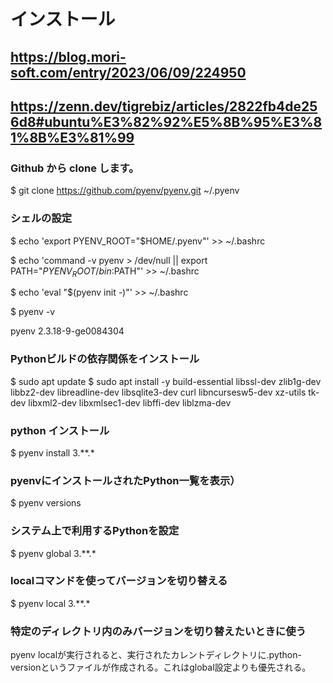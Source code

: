 # インストール
## https://blog.mori-soft.com/entry/2023/06/09/224950
## https://zenn.dev/tigrebiz/articles/2822fb4de256d8#ubuntu%E3%82%92%E5%8B%95%E3%81%8B%E3%81%99
### Github から clone します。
$ git clone https://github.com/pyenv/pyenv.git ~/.pyenv

### シェルの設定

$ echo 'export PYENV_ROOT="$HOME/.pyenv"' >> ~/.bashrc

$ echo 'command -v pyenv > /dev/null || export PATH="$PYENV_ROOT/bin:$PATH"' >> ~/.bashrc

$ echo 'eval "$(pyenv init -)"' >> ~/.bashrc

$ pyenv -v

pyenv 2.3.18-9-ge0084304

### Pythonビルドの依存関係をインストール
$ sudo apt update
$ sudo apt install -y build-essential libssl-dev zlib1g-dev libbz2-dev libreadline-dev libsqlite3-dev curl libncursesw5-dev xz-utils tk-dev libxml2-dev libxmlsec1-dev libffi-dev liblzma-dev

### python インストール
$ pyenv install 3.**.*

### pyenvにインストールされたPython一覧を表示）
$ pyenv versions

### システム上で利用するPythonを設定
$ pyenv global 3.**.*

### localコマンドを使ってバージョンを切り替える
$ pyenv local 3.**.*

### 特定のディレクトリ内のみバージョンを切り替えたいときに使う
pyenv localが実行されると、実行されたカレントディレクトリに.python-versionというファイルが作成される。これはglobal設定よりも優先される。
